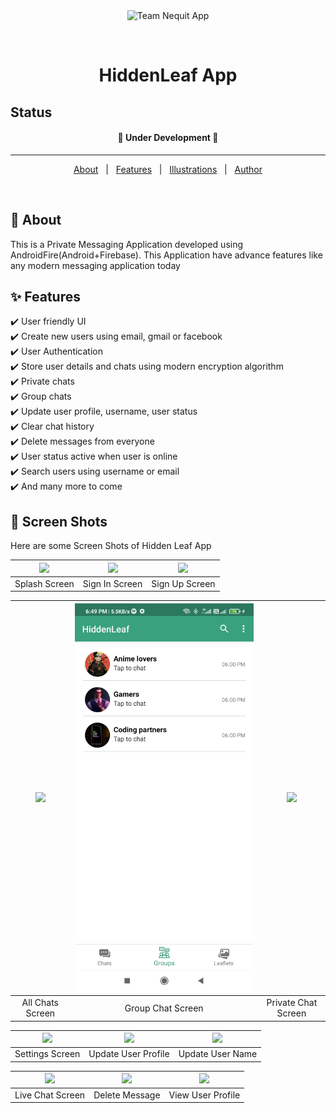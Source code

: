 
<div align="center" id="top"> 
  <img src="https://github.com/MusheerJ/HiddenLeaf/blob/main/app/src/main/res/drawable-v24/hiddenleaf.png" alt="Team Nequit App" width="150" height="150"/>

&#xa0;

  <!-- <a href="https://e_commerce_app_flutter.netlify.app">Demo</a> -->
</div>

<h1 align="center">HiddenLeaf App</h1>

## Status


<h4 align="center">
	🚧  Under Development 🚧
</h4>

<hr>

<p align="center">
  <a href="#dart-about">About</a> &#xa0; | &#xa0; 
  <a href="#sparkles-features">Features</a> &#xa0; | &#xa0;
  <a href="#checkered_flag-illustrations">Illustrations</a> &#xa0; | &#xa0;
  <a href="https://github.com/MusheerJ" target="_blank">Author</a>
</p>

<br>

## :dart: About

This is a Private Messaging Application developed using AndroidFire(Android+Firebase). This Application  have advance features like any modern messaging application today
## :sparkles: Features

:heavy_check_mark: User friendly UI\
:heavy_check_mark: Create new users using email, gmail or facebook\
:heavy_check_mark: User Authentication\
:heavy_check_mark: Store user details and chats using modern encryption algorithm\
:heavy_check_mark: Private chats\
:heavy_check_mark: Group chats\
:heavy_check_mark: Update user profile, username, user status\
:heavy_check_mark: Clear chat history\
:heavy_check_mark: Delete messages from everyone\
:heavy_check_mark: User status active when user is online\
:heavy_check_mark: Search users using username or email\
:heavy_check_mark: And many more to come 

## :checkered_flag: Screen Shots

Here are some Screen Shots of Hidden Leaf App

| ![](screen-shots/splash-screen.png) | ![](screen-shots/sign-in.png) | ![](screen-shots/sign-up.png) |
| :----------------------------------: | :----------------------------: | :----------------------------: |
|        Splash Screen         |         Sign In Screen         |         Sign Up Screen         |

| ![](screen-shots/all-chats.png) | ![](screen-shots/groups.jpg) | ![](screen-shots/chat-screen.png) |
| :------------------------------------: | :----------------------------------------: | :-------------------------------------------: |
|         All Chats Screen         |         Group Chat Screen        |         Private Chat Screen         |

| ![](screen-shots/settings.png) | ![](screen-shots/update-profile.png) | ![](screen-shots/update-username.png) |
| :---------------------------------: | :------------------------------------: | :---------------------------------: |
|         Settings Screen         |         Update User Profile         |         Update User Name        |

| ![](screen-shots/live-chat.png) | ![](screen-shots/delete-message.png) | ![](screen-shots/view-user-profile.png) |
| :---------------------------------: | :------------------------------------: | :---------------------------------: |
|         Live Chat Screen         |         Delete Message         |         View User Profile        |


